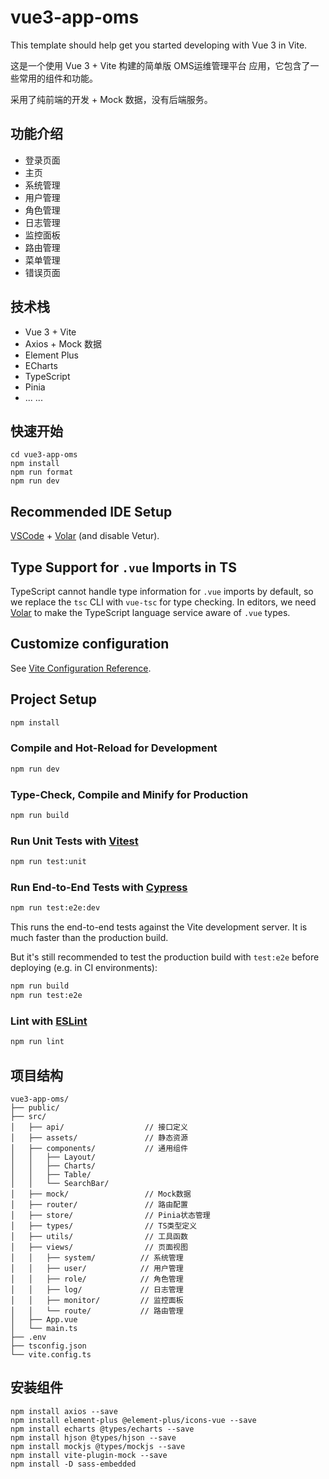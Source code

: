 # vue3-app-oms

This template should help get you started developing with Vue 3 in Vite.

这是一个使用 Vue 3 + Vite 构建的简单版 OMS运维管理平台 应用，它包含了一些常用的组件和功能。

采用了纯前端的开发 + Mock 数据，没有后端服务。

## 功能介绍

- 登录页面
- 主页
- 系统管理
- 用户管理
- 角色管理
- 日志管理
- 监控面板
- 路由管理
- 菜单管理
- 错误页面

## 技术栈

- Vue 3 + Vite
- Axios + Mock 数据
- Element Plus
- ECharts
- TypeScript
- Pinia
- ... ...

## 快速开始

```shell
cd vue3-app-oms
npm install
npm run format
npm run dev
```

## Recommended IDE Setup

[VSCode](https://code.visualstudio.com/) + [Volar](https://marketplace.visualstudio.com/items?itemName=Vue.volar) (and disable Vetur).

## Type Support for `.vue` Imports in TS

TypeScript cannot handle type information for `.vue` imports by default, so we replace the `tsc` CLI with `vue-tsc` for type checking. In editors, we need [Volar](https://marketplace.visualstudio.com/items?itemName=Vue.volar) to make the TypeScript language service aware of `.vue` types.

## Customize configuration

See [Vite Configuration Reference](https://vite.dev/config/).

## Project Setup

```sh
npm install
```

### Compile and Hot-Reload for Development

```sh
npm run dev
```

### Type-Check, Compile and Minify for Production

```sh
npm run build
```

### Run Unit Tests with [Vitest](https://vitest.dev/)

```sh
npm run test:unit
```

### Run End-to-End Tests with [Cypress](https://www.cypress.io/)

```sh
npm run test:e2e:dev
```

This runs the end-to-end tests against the Vite development server.
It is much faster than the production build.

But it's still recommended to test the production build with `test:e2e` before deploying (e.g. in CI environments):

```sh
npm run build
npm run test:e2e
```

### Lint with [ESLint](https://eslint.org/)

```sh
npm run lint
```

## 项目结构

```text
vue3-app-oms/
├── public/
├── src/
│   ├── api/                  // 接口定义
│   ├── assets/               // 静态资源
│   ├── components/           // 通用组件
│   │   ├── Layout/
│   │   ├── Charts/
│   │   ├── Table/
│   │   └── SearchBar/
│   ├── mock/                 // Mock数据
│   ├── router/               // 路由配置
│   ├── store/                // Pinia状态管理
│   ├── types/                // TS类型定义
│   ├── utils/                // 工具函数
│   ├── views/                // 页面视图
│   │   ├── system/          // 系统管理
│   │   ├── user/            // 用户管理
│   │   ├── role/            // 角色管理
│   │   ├── log/             // 日志管理
│   │   ├── monitor/         // 监控面板
│   │   └── route/           // 路由管理
│   ├── App.vue
│   └── main.ts
├── .env
├── tsconfig.json
└── vite.config.ts
```

## 安装组件

```shell
npm install axios --save
npm install element-plus @element-plus/icons-vue --save
npm install echarts @types/echarts --save
npm install hjson @types/hjson --save
npm install mockjs @types/mockjs --save
npm install vite-plugin-mock --save
npm install -D sass-embedded
```